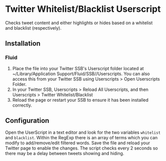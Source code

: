 # Twitter Whitelist/Blacklist Userscript

Checks tweet content and either highlights or hides based on a whitelist and blacklist (respectively).

## Installation

### Fluid

1. Place the file into your Twitter SSB's Userscript folder located at ~/Library/Application Support/Fluid/SSB/<your-ssb-name>/Userscripts. You can also access this from your Twitter SSB using Userscripts > Open Userscripts Folder.
2. In your Twitter SSB, Userscripts > Reload All Userscripts, and then Userscripts > Twitter Whitelist/Blacklist
3. Reload the page or restart your SSB to ensure it has been installed correctly.

## Configuration

Open the UserScript in a text editor and look for the two variables `whitelist` and `blacklist`. Within the RegExp there is an array of terms which you can modify to add/remove/edit filtered words. Save the file and reload your Twitter page to enable the changes. The script checks every 2 seconds so there may be a delay between tweets showing and hiding.